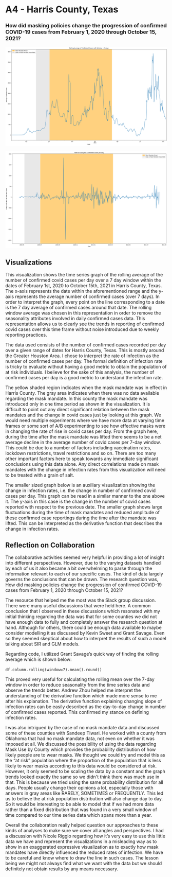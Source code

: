 # A4 - Harris County, Texas

### How did masking policies change the progression of confirmed COVID-19 cases from February 1, 2020 through October 15, 2021?

![viz1](https://github.com/smuktevi/data512-a7project/blob/main/A4/visualizations/a4-viz1.png)

![viz2](https://github.com/smuktevi/data512-a7project/blob/main/A4/visualizations/a4-viz2.png)

## Visualizations 

This visualization shows the time series graph of the rolling average of the number of confirmed covid cases per day over a 7 day window within the dates of February 1st, 2020 to October 15th, 2021 in Harris County, Texas. The x-axis represents the date within the aforementioned range and the y-axis represents the average number of confirmed cases (over 7 days). In order to interpret the graph, every point on the line corresponding to a date is the 7 day average of confirmed cases around that date. The rolling window average was chosen in this representation in order to remove the seasonality attributes involved in daily confirmed cases data. This representation allows us to clearly see the trends in reporting of confirmed covid cases over this time frame without noise introduced due to weekly reporting practices.  

The data used consists of the number of confirmed cases recorded per day over a given range of dates for Harris County, Texas. This is mostly around the Greater Houston Area. I chose to interpret the rate of infection as the number of confirmed cases per day. The formal definition of infection rate  is tricky to evaluate without having a good metric to obtain the population of at risk individuals. I believe for the sake of this analysis, the number of confirmed cases per day is a good metric to understand the infection rate.   

The yellow shaded region indicates when the mask mandate was in effect in Harris County. The gray area indicates when there was no data available regarding the mask mandate. In this county the mask mandate was introduced only in one time period as shown in the visualization. It is difficult to point out any direct significant relation between the mask mandates and the change in covid cases just by looking at this graph. We would need multiple experiments where we have more data at varying time frames or some sort of A/B experimenting to see how effective masks were in changing the rate of rise in covid cases per day. From the graph here, during the time after the mask mandate was lifted there seems to be a net average decline in the average number of covid cases per 7-day window. This could be due to a number of factors including vaccination rates, lockdown restrictions, travel restrictions and so on. There are too many other important factors here to speak towards any immediate significant conclusions using this data alone. Any direct correlations made on mask mandates with the change in infection rates from this visualization will need to be treated with a grain of salt.  

The smaller sized graph below is an auxiliary visualization showing the change in infection rates, i.e. the change in number of confirmed covid cases per day. This graph can be read in a similar manner to the one above it. The y-axis in this case is the change in the number of covid cases reported with respect to the previous date. The smaller graph shows large fluctuations during the time of mask mandates and reduced amplitude of these confirmed case reportings during the time after the mandate was lifted. This can be interpreted as the derivative function that describes the change in infection rates.  

 
## Reflection on Collaboration
The collaborative activities seemed very helpful in providing a lot of insight into different perspectives. However, due to the varying datasets handled by each of us it also became a bit overwhelming to parse through the information relevant to each of our specific cases. The kind of data largely governs the conclusions that can be drawn. The research question was, How did masking policies change the progression of confirmed COVID-19 cases from February 1, 2020 through October 15, 2021?   

The resource that helped me the most was the Slack group discussion. There were many useful discussions that were held here. A common conclusion that I observed in these discussions which resonated with my initial thinking regarding the data was that for some counties we did not have enough data to fully and completely answer the research question at hand. Although for others, there could be enough data available to maybe consider modelling it as discussed by Kevin Sweet and Grant Savage. Even so they seemed skeptical about how to interpret the results of such a model talking about SIR and GLM models.   

Regarding code, I utilized Grant Savage’s quick way of finding the rolling average which is shown below:
	
`df.column.rolling(window=7).mean().round()`

This proved very useful for calculating the rolling mean over the 7-day window in order to reduce seasonality from the time series data and observe the trends better. Andrew Zhou helped me interpret the understanding of the derivative function which made more sense to me after his explanation. The derivative function explaining changing slope of infection rates can be easily described as the day-to-day change in number of confirmed cases reported. This confirmed my stance on defining infection rates.  

I was also intrigued by the case of no mask mandate data and discussed some of these counties with Sandeep Tiwari. He worked with a county from Oklahoma that had no mask mandate data, not even on whether it was imposed at all. We discussed the possibility of using the data regarding Mask Use by County which provides the probability distribution of how likely people are to wear masks. We thought we could try and model this as the “at risk” population where the proportion of the population that is less likely to wear masks according to this data would be considered at risk. However, it only seemed to be scaling the data by a constant and the graph trends looked exactly the same so we didn't think there was much use in that. This is because we tried using the same probability distribution for all days. People usually change their opinions a lot, especially those with answers in gray areas like RARELY, SOMETIMES or FREQUENTLY. This led us to believe the at risk population distribution will also change day to day. So it would be interesting to be able to model that if we had more data rather than a fixed distribution that was found in a very small window of time compared to our time series data which spans more than a year.  

Overall the collaboration really helped question our approaches to these kinds of analyses to make sure we cover all angles and perspectives. I had a discussion with Nicole Riggio regarding how it’s very easy to use this little data we have and represent the visualizations in a misleading way as to show in an exaggerated expressive visualization as to exactly how mask mandates have directly influenced the reduced rates of infection. We have to be careful and know where to draw the line in such cases. The lesson being we might not always find what we want with the data but we should definitely not obtain results by any means necessary.  
